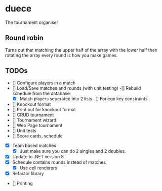 # duece 
The tournament organiser
## Round robin
Turns out that matching the upper half of the array with the lower half then
rotating the array every round is how you make games.

## TODOs
- [] Configure players in a match
- [] Load/Save matches and rounds (with unit testing)
    -[] Rebuild schedule from the database
    -[X] Match players seperated into 2 lists
    -[] Foriegn key constraints
- [] Knockout format
- [] Print out for knockout format
- [] CRUD tournament
- [] Tournament wizard
- [] Web Page tournament
- [] Unit tests
- [] Score cards, schedule
- [X] Team based matches
    - [X] Just make sure you can do 2 singles and 2 doubles.
- [X] Update to .NET version 8
- [X] Schedule contains rounds instead of matches
    - [X] Use cell renderers
- [X] Refactor library
- [] Printing
